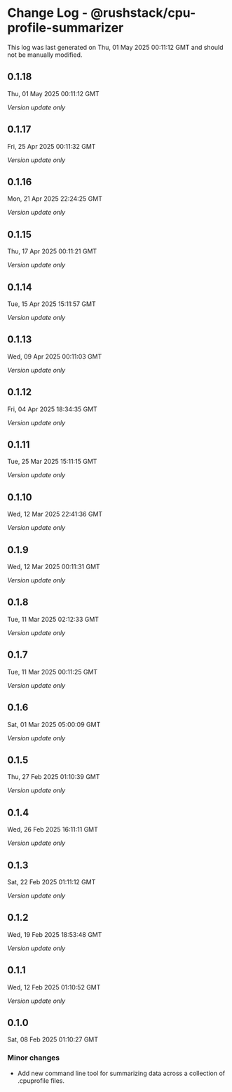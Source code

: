 # Change Log - @rushstack/cpu-profile-summarizer

This log was last generated on Thu, 01 May 2025 00:11:12 GMT and should not be manually modified.

## 0.1.18
Thu, 01 May 2025 00:11:12 GMT

_Version update only_

## 0.1.17
Fri, 25 Apr 2025 00:11:32 GMT

_Version update only_

## 0.1.16
Mon, 21 Apr 2025 22:24:25 GMT

_Version update only_

## 0.1.15
Thu, 17 Apr 2025 00:11:21 GMT

_Version update only_

## 0.1.14
Tue, 15 Apr 2025 15:11:57 GMT

_Version update only_

## 0.1.13
Wed, 09 Apr 2025 00:11:03 GMT

_Version update only_

## 0.1.12
Fri, 04 Apr 2025 18:34:35 GMT

_Version update only_

## 0.1.11
Tue, 25 Mar 2025 15:11:15 GMT

_Version update only_

## 0.1.10
Wed, 12 Mar 2025 22:41:36 GMT

_Version update only_

## 0.1.9
Wed, 12 Mar 2025 00:11:31 GMT

_Version update only_

## 0.1.8
Tue, 11 Mar 2025 02:12:33 GMT

_Version update only_

## 0.1.7
Tue, 11 Mar 2025 00:11:25 GMT

_Version update only_

## 0.1.6
Sat, 01 Mar 2025 05:00:09 GMT

_Version update only_

## 0.1.5
Thu, 27 Feb 2025 01:10:39 GMT

_Version update only_

## 0.1.4
Wed, 26 Feb 2025 16:11:11 GMT

_Version update only_

## 0.1.3
Sat, 22 Feb 2025 01:11:12 GMT

_Version update only_

## 0.1.2
Wed, 19 Feb 2025 18:53:48 GMT

_Version update only_

## 0.1.1
Wed, 12 Feb 2025 01:10:52 GMT

_Version update only_

## 0.1.0
Sat, 08 Feb 2025 01:10:27 GMT

### Minor changes

- Add new command line tool for summarizing data across a collection of .cpuprofile files.

